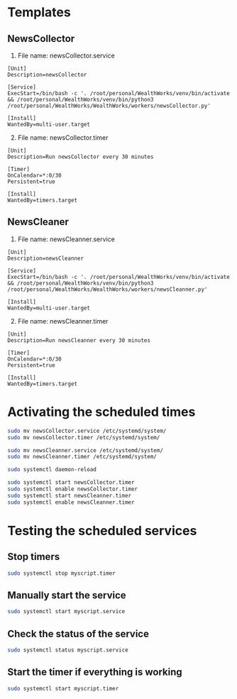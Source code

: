 # Templates

## NewsCollector

1. File name: newsCollector.service

```text
[Unit]
Description=newsCollector

[Service]
ExecStart=/bin/bash -c '. /root/personal/WealthWorks/venv/bin/activate && /root/personal/WealthWorks/venv/bin/python3 /root/personal/WealthWorks/WealthWorks/workers/newsCollector.py'

[Install]
WantedBy=multi-user.target
```

2. File name: newsCollector.timer

```text
[Unit]
Description=Run newsCollector every 30 minutes

[Timer]
OnCalendar=*:0/30
Persistent=true

[Install]
WantedBy=timers.target
```


## NewsCleaner

1. File name: newsCleanner.service

```text
[Unit]
Description=newsCleanner

[Service]
ExecStart=/bin/bash -c '. /root/personal/WealthWorks/venv/bin/activate && /root/personal/WealthWorks/venv/bin/python3 /root/personal/WealthWorks/WealthWorks/workers/newsCleanner.py'

[Install]
WantedBy=multi-user.target
```

2. File name: newsCleanner.timer

```text
[Unit]
Description=Run newsCleanner every 30 minutes

[Timer]
OnCalendar=*:0/30
Persistent=true

[Install]
WantedBy=timers.target
```

# Activating the scheduled times

```bash
sudo mv newsCollector.service /etc/systemd/system/
sudo mv newsCollector.timer /etc/systemd/system/

sudo mv newsCleanner.service /etc/systemd/system/
sudo mv newsCleanner.timer /etc/systemd/system/

sudo systemctl daemon-reload

sudo systemctl start newsCollector.timer
sudo systemctl enable newsCollector.timer
sudo systemctl start newsCleanner.timer
sudo systemctl enable newsCleanner.timer
```

# Testing the scheduled services

## Stop timers
```bash
sudo systemctl stop myscript.timer
```

## Manually start the service
```bash
sudo systemctl start myscript.service
```

## Check the status of the service
```bash
sudo systemctl status myscript.service
```

## Start the timer if everything is working
```bash
sudo systemctl start myscript.timer
```